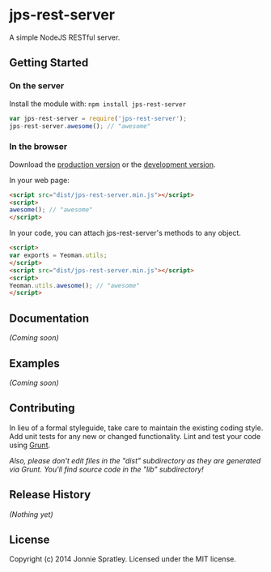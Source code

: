 # jps-rest-server

A simple NodeJS RESTful server.

## Getting Started
### On the server
Install the module with: `npm install jps-rest-server`

```javascript
var jps-rest-server = require('jps-rest-server');
jps-rest-server.awesome(); // "awesome"
```

### In the browser
Download the [production version][min] or the [development version][max].

[min]: https://raw.github.com/jonniespratley/jps-rest-server/master/dist/jps-rest-server.min.js
[max]: https://raw.github.com/jonniespratley/jps-rest-server/master/dist/jps-rest-server.js

In your web page:

```html
<script src="dist/jps-rest-server.min.js"></script>
<script>
awesome(); // "awesome"
</script>
```

In your code, you can attach jps-rest-server's methods to any object.

```html
<script>
var exports = Yeoman.utils;
</script>
<script src="dist/jps-rest-server.min.js"></script>
<script>
Yeoman.utils.awesome(); // "awesome"
</script>
```

## Documentation
_(Coming soon)_

## Examples
_(Coming soon)_

## Contributing
In lieu of a formal styleguide, take care to maintain the existing coding style. Add unit tests for any new or changed functionality. Lint and test your code using [Grunt](http://gruntjs.com/).

_Also, please don't edit files in the "dist" subdirectory as they are generated via Grunt. You'll find source code in the "lib" subdirectory!_

## Release History
_(Nothing yet)_

## License
 
 Copyright (c) 2014 Jonnie Spratley. Licensed under the MIT license.
